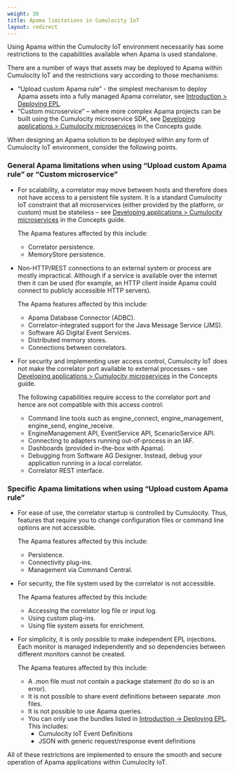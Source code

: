 ```yaml
---
weight: 30
title: Apama limitations in Cumulocity IoT
layout: redirect
---
```


Using Apama within the Cumulocity IoT environment necessarily has some restrictions to the capabilities available when Apama is used standalone.

There are a number of ways that assets may be deployed to Apama within Cumulocity IoT and the restrictions vary according to those mechanisms:

* “Upload custom Apama rule” - the simplest mechanism to deploy Apama assets into a fully managed Apama correlator, see [Introduction > Deploying EPL](/guides/apama/introduction/#deploying-epl).
* “Custom microservice” – where more complex Apama projects can be built using the Cumulocity microservice SDK, see [Developing applications > Cumulocity microservices](/guides/concepts/applications#microservices) in the Concepts guide.

When designing an Apama solution to be deployed within any form of Cumulocity IoT environment, consider the following points.

### General Apama limitations when using “Upload custom Apama rule” or “Custom microservice”

* For scalability, a correlator may move between hosts and therefore does not have access to a persistent file system. It is a standard Cumulocity IoT constraint that all microservices (either provided by the platform, or custom) must be stateless – see [Developing applications > Cumulocity microservices](/guides/concepts/applications#microservices) in the Concepts guide.

	The Apama features affected by this include:

	* Correlator persistence.
	* MemoryStore persistence.

* Non-HTTP/REST connections to an external system or process are mostly impractical. Although if a service is available over the internet then it can be used (for example, an HTTP client inside Apama could connect to publicly accessible HTTP servers).

	The Apama features affected by this include:

	* 	Apama Database Connector (ADBC).
	* 	Correlator-integrated support for the Java Message Service (JMS).
	* 	Software AG Digital Event Services.
	* 	Distributed memory stores.
	* 	Connections between correlators.

* For security and implementing user access control, Cumulocity IoT does not make the correlator port available to external processes – see [Developing applications > Cumulocity microservices](/guides/concepts/applications#microservices) in the Concepts guide.

	The following capabilities require access to the correlator port and hence are not compatible with this access control:

	* Command line tools such as engine_connect, engine_management, engine_send, engine_receive.
	* EngineManagement API, EventService API, ScenarioService API.
	* Connecting to adapters running out-of-process in an IAF.
	* Dashboards (provided in-the-box with Apama).
	* Debugging from Software AG Designer. Instead, debug your application running in a local correlator.
	* Correlator REST interface.

### Specific Apama limitations when using “Upload custom Apama rule”

* For ease of use, the correlator startup is controlled by Cumulocity. Thus, features that require you to change configuration files or command line options are not accessible.

	The Apama features affected by this include:

	* Persistence.
	* Connectivity plug-ins.
	* Management via Command Central.

* For security, the file system used by the correlator is not accessible.

	The Apama features affected by this include:

	* Accessing the correlator log file or input log.
	* Using custom plug-ins.
	* Using file system assets for enrichment.

* For simplicity, it is only possible to make independent EPL injections. Each monitor is managed independently and so dependencies between different monitors cannot be created.

	The Apama features affected by this include:

	* A .mon file must not contain a package statement (to do so is an error).
	* It is not possible to share event definitions between separate .mon files.
	* It is not possible to use Apama queries.
	* You can only use the bundles listed in [Introduction -> Deploying EPL](/guides/apama/introduction/#deploying-epl). This includes:
		* Cumulocity IoT Event Definitions
		* JSON with generic request/response event definitions

All of these restrictions are implemented to ensure the smooth and secure operation of Apama applications within Cumulocity IoT.
